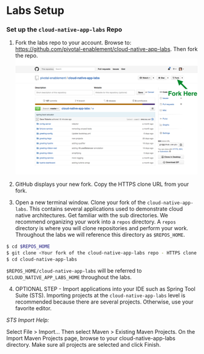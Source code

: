 
# Labs Setup

### Set up the `cloud-native-app-labs` Repo
1) Fork the labs repo to your account.  Browse to: https://github.com/pivotal-enablement/cloud-native-app-labs.  Then fork the repo.
![fork](images/fork.png "fork")

2) GitHub displays your new fork. Copy the HTTPS clone URL from your fork.

3) Open a new terminal window.  Clone your fork of the `cloud-native-app-labs`.  This contains several applications used to demonstrate cloud native architectures.  Get familiar with the sub directories.  We recommend organizing your work into a `repos` directory.  A `repos` directory is where you will clone repositories and perform your work.  Throughout the labs we will reference this directory as `$REPOS_HOME`.

```bash
$ cd $REPOS_HOME
$ git clone <Your fork of the cloud-native-app-labs repo - HTTPS clone URL>
$ cd cloud-native-app-labs
```

`$REPOS_HOME/cloud-native-app-labs` will be referred to `$CLOUD_NATIVE_APP_LABS_HOME` throughout the labs.

4) OPTIONAL STEP - Import applications into your IDE such as Spring Tool Suite (STS).  Importing projects at the `cloud-native-app-labs` level is recommended because there are several projects. Otherwise, use your favorite editor.

*STS Import Help:*

Select File > Import... Then select Maven > Existing Maven Projects. On the Import Maven Projects page, browse to your cloud-native-app-labs directory. Make sure all projects are selected and click Finish.
